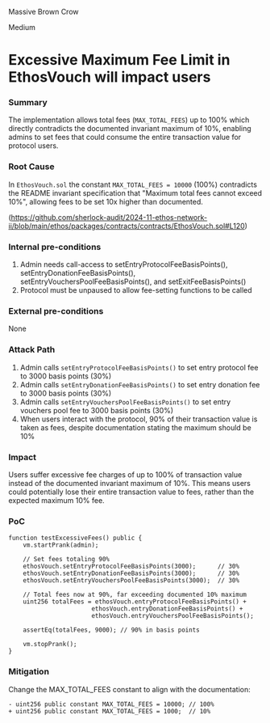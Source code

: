 Massive Brown Crow

Medium

# Excessive Maximum Fee Limit in EthosVouch will impact users

### Summary

The implementation allows total fees (`MAX_TOTAL_FEES`) up to 100% which directly contradicts the documented invariant maximum of 10%, enabling admins to set fees that could consume the entire transaction value for protocol users.

### Root Cause

In `EthosVouch.sol` the constant `MAX_TOTAL_FEES = 10000` (100%) contradicts the README invariant specification that "Maximum total fees cannot exceed 10%", allowing fees to be set 10x higher than documented.

(https://github.com/sherlock-audit/2024-11-ethos-network-ii/blob/main/ethos/packages/contracts/contracts/EthosVouch.sol#L120)

### Internal pre-conditions

1. Admin needs call-access to setEntryProtocolFeeBasisPoints(), setEntryDonationFeeBasisPoints(), setEntryVouchersPoolFeeBasisPoints(), and setExitFeeBasisPoints()
2. Protocol must be unpaused to allow fee-setting functions to be called

### External pre-conditions

None

### Attack Path

1. Admin calls `setEntryProtocolFeeBasisPoints()` to set entry protocol fee to 3000 basis points (30%)
2. Admin calls `setEntryDonationFeeBasisPoints()` to set entry donation fee to 3000 basis points (30%)
3. Admin calls `setEntryVouchersPoolFeeBasisPoints()` to set entry vouchers pool fee to 3000 basis points (30%)
4. When users interact with the protocol, 90% of their transaction value is taken as fees, despite documentation stating the maximum should be 10%

### Impact

Users suffer excessive fee charges of up to 100% of transaction value instead of the documented invariant maximum of 10%. This means users could potentially lose their entire transaction value to fees, rather than the expected maximum 10% fee.

### PoC

```solidity
function testExcessiveFees() public {
    vm.startPrank(admin);
    
    // Set fees totaling 90%
    ethosVouch.setEntryProtocolFeeBasisPoints(3000);      // 30%
    ethosVouch.setEntryDonationFeeBasisPoints(3000);      // 30%
    ethosVouch.setEntryVouchersPoolFeeBasisPoints(3000);  // 30%
    
    // Total fees now at 90%, far exceeding documented 10% maximum
    uint256 totalFees = ethosVouch.entryProtocolFeeBasisPoints() + 
                       ethosVouch.entryDonationFeeBasisPoints() +
                       ethosVouch.entryVouchersPoolFeeBasisPoints();
                       
    assertEq(totalFees, 9000); // 90% in basis points
    
    vm.stopPrank();
}
```

### Mitigation

Change the MAX_TOTAL_FEES constant to align with the documentation:

```solidity
- uint256 public constant MAX_TOTAL_FEES = 10000; // 100%
+ uint256 public constant MAX_TOTAL_FEES = 1000;  // 10%
```